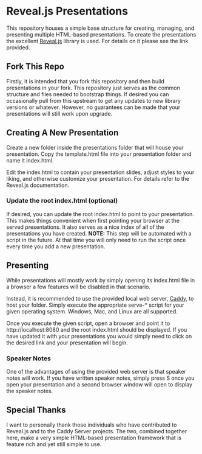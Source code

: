# Reveal.js Presentations

This repository houses a simple base structure for creating, managing, and presenting multiple HTML-based presentations.  To create the presentations the excellent [Reveal.js](http://lab.hakim.se/reveal-js/) library is used.  For details on it please see the link provided.

## Fork This Repo

Firstly, it is intended that you fork this repository and then build presentations in your fork.  This repository just serves as the common structure and files needed to bootstrap things.  If desired you can occasionally pull from this upstream to get any updates to new library versions or whatever.  However, no guarantees can be made that your presentations will still work upon upgrade.

## Creating A New Presentation

Create a new folder inside the presentations folder that will house your presentation.  Copy the template.html file into your presentation folder and name it index.html.

Edit the index.html to contain your presentation slides, adjust styles to your liking, and otherwise customize your presentation.  For details refer to the Reveal.js documentation.

### Update the root index.html (optional)

If desired, you can update the root index.html to point to your presentation.  This makes things convenient when first pointing your browser at the served presentations.  It also serves as a nice index of all of the presentations you have created.  **NOTE:** This step will be automated with a script in the future.  At that time you will only need to run the script once every time you add a new presentation.

## Presenting

While presentations will mostly work by simply opening its index.html file in a browser a few features will be disabled in that scenario.

Instead, it is recommended to use the provided local web server, [Caddy](https://caddyserver.com/), to host your folder.  Simply execute the appropriate serve-* script for your given operating system.  Windows, Mac, and Linux are all supported.

Once you execute the given script, open a browser and point it to http://localhost:8080 and the root index.html should be displayed.  If you have updated it with your presentations you would simply need to click on the desired link and your presentation will begin.

### Speaker Notes

One of the advantages of using the provided web server is that speaker notes will work.  If you have written speaker notes, simply press S once you open your presentation and a second browser window will open to display the speaker notes.

## Special Thanks

I want to personally thank those individuals who have contributed to Reveal.js and to the Caddy Server projects.  The two, combined together here, make a very simple HTML-based presentation framework that is feature rich and yet still simple to use.
